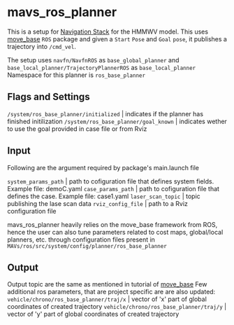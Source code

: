 # mavs_ros_planner

This is a setup for [Navigation Stack](http://wiki.ros.org/navigation/Tutorials/Using%20rviz%20with%20the%20Navigation%20Stack#Overview) for the HMMWV model. This uses [move_base](http://wiki.ros.org/move_base) `ROS` package and given a `Start` `Pose` and `Goal` `pose`, it publishes a trajectory into `/cmd_vel`.

The setup uses `navfn/NavfnROS` as `base_global_planner` and `base_local_planner/TrajectoryPlannerROS` as `base_local_planner`
Namespace for this planner is `ros_base_planner`

## Flags and Settings

`/system/ros_base_planner/initialized` | indicates if the planner has finished initilization
`/system/ros_base_planner/goal_known` | indicates wether to use the goal provided in case file or from Rviz

## Input
Following are the argument required by package's main.launch file

`system_params_path` | path to cofiguration file that defines system fields. Example file: demoC.yaml
`case_params_path` | path to cofiguration file that defines the case. Example file: case1.yaml
`laser_scan_topic` | topic publishing the lase scan data
`rviz_config_file` | path to a Rviz configuration file

mavs_ros_planner heavily relies on the move_base framework from ROS, hence the user can also tune parameters related to cost maps, global/local planners, etc. through configuration files present in `MAVs/ros/src/system/config/planner/ros_base_planner`

## Output
Output topic are the same as mentioned in tutorial of [move_base](http://wiki.ros.org/move_base)
Few additional ros parameters, that are project specific are are also updated:
`vehicle/chrono/ros_base_planner/traj/x` | vector of 'x' part of global coordinates of created trajectory
`vehicle/chrono/ros_base_planner/traj/y` | vector of 'y' part of global coordinates of created trajectory
